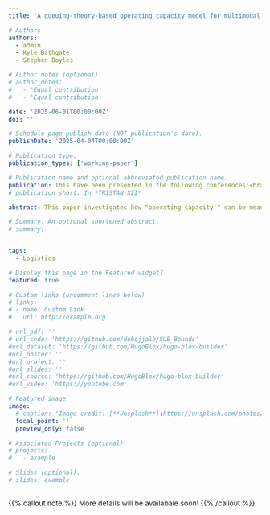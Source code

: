 ```yaml
---
title: "A queuing-theory-based operating capacity model for multimodal port operations"

# Authors
authors:
  - admin
  - Kyle Bathgate
  - Stephen Boyles

# Author notes (optional)
# author_notes:
#   - 'Equal contribution'
#   - 'Equal contribution'

date: '2025-06-01T00:00:00Z'
doi: ''

# Schedule page publish date (NOT publication's date).
publishDate: '2025-04-04T00:00:00Z'

# Publication type.
publication_types: ['working-paper']

# Publication name and optional abbreviated publication name.
publication: This have been presented in the following conferences:<br> 1) *TRB 104th Annual Meeting 2023, Washington, D.C., USA. (Lecturn session)*
# publication_short: In *TRISTAN XII*

abstract: This paper investigates how "operating capacity'" can be meaningfully defined in multimodal maritime freight systems. Shipping channels and ports are complex systems that interact deeply, and the capacities of individual components may differ from the overall capacity of these systems. Accurately determining the operating capacity of a port aids stakeholders in making informed decisions about large-scale infrastructure investments and resource allocation. We present a novel queuing theory- based operating capacity model for computing capacities for waterway, import, and export processes. Our proposed model estimates the operating capacity of a port system by accounting for the interactions between waterways, terminals, and landside infrastructure without the need for a simulation. However, when used with a simulation, our model can compare capacities across different scenarios, thereby helping compare investment alternatives. We demonstrate the utility of the proposed method using data for the Port of Houston. The results from our study suggest that the proposed model is a viable method for estimating port operating capacity

# Summary. An optional shortened abstract.
# summary: 


tags:
  - Logistics

# Display this page in the Featured widget?
featured: true

# Custom links (uncomment lines below)
# links:
# - name: Custom Link
#   url: http://example.org

# url_pdf: ''
# url_code: 'https://github.com/debojjalb/SUE_Bounds'
#url_dataset: 'https://github.com/HugoBlox/hugo-blox-builder'
#url_poster: ''
#url_project: ''
#url_slides: ''
#url_source: 'https://github.com/HugoBlox/hugo-blox-builder'
#url_video: 'https://youtube.com'

# Featured image
image:
  # caption: 'Image credit: [**Unsplash**](https://unsplash.com/photos/pLCdAaMFLTE)'
  focal_point: ''
  preview_only: false

# Associated Projects (optional).
# projects:
#   - example

# Slides (optional).
# slides: example
---
```


{{% callout note %}}
More details will be availabale soon!
{{% /callout %}}

